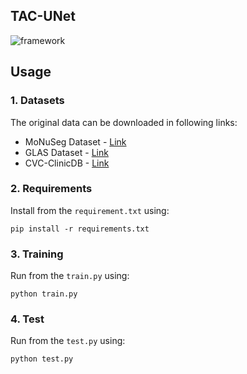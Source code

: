 ## TAC-UNet
![framework](https://github.com/hejlhello/TAC-UNet/tree/main/docs/overview.png)

## Usage
### 1. Datasets
The original data can be downloaded in following links:
* MoNuSeg Dataset - [Link](https://monuseg.grand-challenge.org/Data/)
* GLAS Dataset - [Link](https://warwick.ac.uk/fac/cross_fac/tia/data/glascontest)
* CVC-ClinicDB - [Link](https://polyp.grand-challenge.org/CVCClinicDB/)

### 2. Requirements
Install from the ```requirement.txt``` using:
```angular2html
pip install -r requirements.txt
```

### 3. Training
Run from the ```train.py``` using:
```angular2html
python train.py
```

### 4. Test
Run from the ```test.py``` using:
```angular2html
python test.py
```

